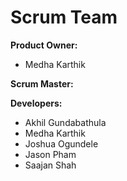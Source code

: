 # Scrum Team

**Product Owner:**
- Medha Karthik
  
**Scrum Master:**

**Developers:**
- Akhil Gundabathula
- Medha Karthik
- Joshua Ogundele
- Jason Pham
- Saajan Shah
